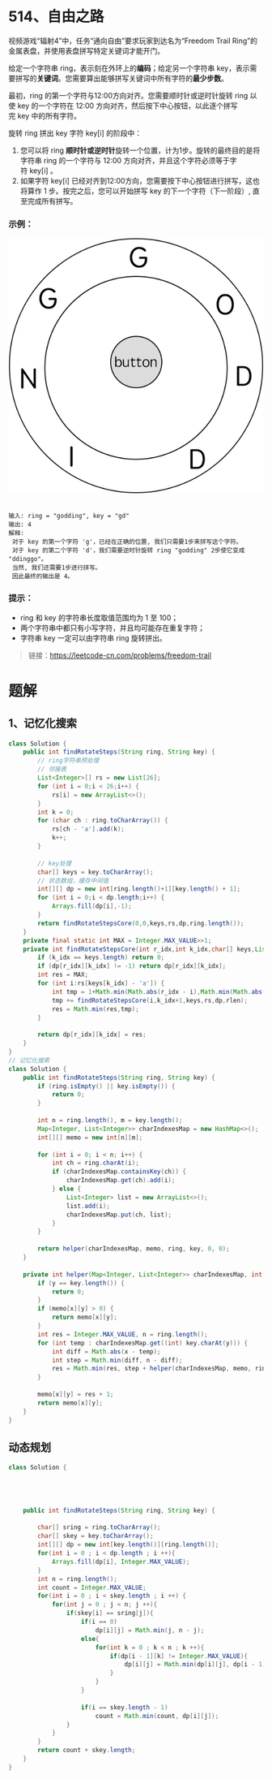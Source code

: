 # 514、自由之路
视频游戏“辐射4”中，任务“通向自由”要求玩家到达名为“Freedom Trail Ring”的金属表盘，并使用表盘拼写特定关键词才能开门。

给定一个字符串 ring，表示刻在外环上的**编码**；给定另一个字符串 key，表示需要拼写的**关键词**。您需要算出能够拼写关键词中所有字符的**最少步数**。

最初，ring 的第一个字符与12:00方向对齐。您需要顺时针或逆时针旋转 ring 以使 key 的一个字符在 12:00 方向对齐，然后按下中心按钮，以此逐个拼写完 key 中的所有字符。

旋转 ring 拼出 key 字符 key[i] 的阶段中：

1. 您可以将 ring **顺时针或逆时针**旋转一个位置，计为1步。旋转的最终目的是将字符串 ring 的一个字符与 12:00 方向对齐，并且这个字符必须等于字符 key[i] 。
2. 如果字符 key[i] 已经对齐到12:00方向，您需要按下中心按钮进行拼写，这也将算作 1 步。按完之后，您可以开始拼写 key 的下一个字符（下一阶段）, 直至完成所有拼写。
### 示例：

![](../../images/514-ring.jpg) 

```
输入: ring = "godding", key = "gd"
输出: 4
解释:
 对于 key 的第一个字符 'g'，已经在正确的位置, 我们只需要1步来拼写这个字符。 
 对于 key 的第二个字符 'd'，我们需要逆时针旋转 ring "godding" 2步使它变成 "ddinggo"。
 当然, 我们还需要1步进行拼写。
 因此最终的输出是 4。
 ```
 
### 提示：

- ring 和 key 的字符串长度取值范围均为 1 至 100；
- 两个字符串中都只有小写字符，并且均可能存在重复字符；
- 字符串 key 一定可以由字符串 ring 旋转拼出。

> 链接：https://leetcode-cn.com/problems/freedom-trail

# 题解
## 1、记忆化搜索
```java
class Solution {
    public int findRotateSteps(String ring, String key) {
        // ring字符串预处理
        // 邻接表
        List<Integer>[] rs = new List[26];
        for (int i = 0;i < 26;i++) {
            rs[i] = new ArrayList<>();
        }
        int k = 0;
        for (char ch : ring.toCharArray()) {
            rs[ch - 'a'].add(k);
            k++;
        }
        
        // key处理
        char[] keys = key.toCharArray();
        // 状态数组，缓存中间值
        int[][] dp = new int[ring.length()+1][key.length() + 1];
        for (int i = 0;i < dp.length;i++) {
            Arrays.fill(dp[i],-1);
        }
        return findRotateStepsCore(0,0,keys,rs,dp,ring.length());
    }
    private final static int MAX = Integer.MAX_VALUE>>1;
    private int findRotateStepsCore(int r_idx,int k_idx,char[] keys,List<Integer>[] rs,int[][] dp,final int rlen) {
        if (k_idx == keys.length) return 0;
        if (dp[r_idx][k_idx] != -1) return dp[r_idx][k_idx];
        int res = MAX;
        for (int i:rs[keys[k_idx] - 'a']) {
            int tmp = 1+Math.min(Math.abs(r_idx - i),Math.min(Math.abs(i+rlen-r_idx),Math.abs(r_idx+rlen - i)));
            tmp += findRotateStepsCore(i,k_idx+1,keys,rs,dp,rlen);
            res = Math.min(res,tmp);
        }

        return dp[r_idx][k_idx] = res;
    }
}
// 记忆化搜索
class Solution {
    public int findRotateSteps(String ring, String key) {
        if (ring.isEmpty() || key.isEmpty()) {
            return 0;
        }

        int n = ring.length(), m = key.length();
        Map<Integer, List<Integer>> charIndexesMap = new HashMap<>();
        int[][] memo = new int[n][m];

        for (int i = 0; i < n; i++) {
            int ch = ring.charAt(i);
            if (charIndexesMap.containsKey(ch)) {
                charIndexesMap.get(ch).add(i);
            } else {
                List<Integer> list = new ArrayList<>();
                list.add(i);
                charIndexesMap.put(ch, list);
            }
        }

        return helper(charIndexesMap, memo, ring, key, 0, 0);
    }

    private int helper(Map<Integer, List<Integer>> charIndexesMap, int[][] memo, String ring, String key, int x, int y) {
        if (y == key.length()) {
            return 0;
        }
        if (memo[x][y] > 0) {
            return memo[x][y];
        }
        int res = Integer.MAX_VALUE, n = ring.length();
        for (int temp : charIndexesMap.get((int) key.charAt(y))) {
            int diff = Math.abs(x - temp);
            int step = Math.min(diff, n - diff);
            res = Math.min(res, step + helper(charIndexesMap, memo, ring, key, temp, y + 1));
        }

        memo[x][y] = res + 1;
        return memo[x][y];
    }
}
```

## 动态规划

```java
class Solution {

   


    public int findRotateSteps(String ring, String key) {
    
        char[] sring = ring.toCharArray();
        char[] skey = key.toCharArray();
        int[][] dp = new int[key.length()][ring.length()];
        for(int i = 0 ; i < dp.length ; i ++){
            Arrays.fill(dp[i], Integer.MAX_VALUE);
        }
        int n = ring.length();
        int count = Integer.MAX_VALUE;
        for(int i = 0 ; i < skey.length ; i ++) {
            for(int j = 0 ; j < n; j ++){
                if(skey[i] == sring[j]){
                    if(i == 0)
                        dp[i][j] = Math.min(j, n - j);
                    else{
                        for(int k = 0 ; k < n ; k ++){
                            if(dp[i - 1][k] != Integer.MAX_VALUE){
                                dp[i][j] = Math.min(dp[i][j], dp[i - 1][k] + Math.min(Math.abs(j - k), n - Math.abs(j - k)));
                            }
                        }
                    }
                    
                    if(i == skey.length - 1)
                        count = Math.min(count, dp[i][j]);
                }
            }
        }
        return count + skey.length;
    }
}
```